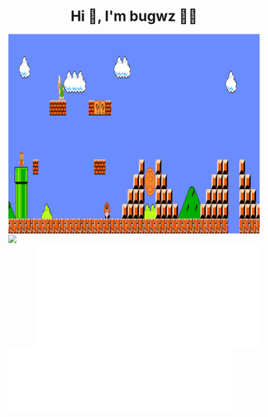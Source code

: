 
<h1 align="center">Hi 👋, I'm bugwz 👨‍💻</h1>

<img width="100%" height="400" src="./mario.gif" />

<img align="left" width="450" src="https://github-readme-stats.vercel.app/api?username=bugwz&show_icons=true&icon_color=CE1D2D&text_color=718096&bg_color=ffffff&hide_title=true" />

<img align="right" width="450" src="./github-metrics.svg" />

<img align="left" width="450" src="./metrics.plugin.pagespeed.svg" />


<!--
[![Typing SVG](https://readme-typing-svg.demolab.com?font=Fira+Code&pause=1000&width=435&lines=Hello%2C%20World&center=true&size=27)](https://git.io/typing-svg)
-->



<!--

<img src="https://github-profile-trophy.vercel.app/?username=bugwz&theme=gruvbox&row=1&column=7&no-frame=true&no-bg=true" /><br>

<p align="center" >
	<picture>
	  <source media="(prefers-color-scheme: dark)"  srcset="https://raw.githubusercontent.com/bugwz/bugwz/output-3d-contrib/night.svg" />
	  <source media="(prefers-color-scheme: light)" srcset="https://raw.githubusercontent.com/bugwz/bugwz/output-3d-contrib/day.svg" />
	  <img alt="github profile contributions chart"    src="https://raw.githubusercontent.com/bugwz/bugwz/output-3d-contrib/day.svg" />
	</picture>
</p>
-->

